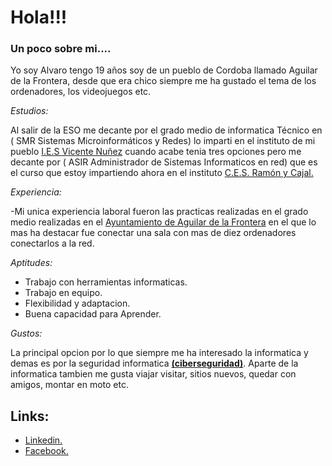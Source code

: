 # **Hola!!!**

### Un poco sobre mi....

Yo soy Alvaro tengo 19 años soy de un pueblo de Cordoba llamado Aguilar de la Frontera, desde que era chico siempre me ha gustado el tema de los ordenadores, los videojuegos etc.

_Estudios:_

Al salir de la ESO me decante por el grado medio de informatica Técnico en ( SMR Sistemas Microinformáticos y Redes) lo imparti en el instituto de mi pueblo [I.E.S Vicente Nuñez](https://blogsaverroes.juntadeandalucia.es/iesvcn/) cuando acabe tenia tres opciones pero me decante por ( ASIR Administrador de Sistemas Informaticos en red) que es el curso que estoy impartiendo ahora en el instituto [C.E.S. Ramón y Cajal.](https://ramonycajal.net/tecnico-superior-en-administracion-de-sistemas-informaticos-en-red/)

_Experiencia:_

-Mi unica experiencia laboral fueron las practicas realizadas en el grado medio realizadas en el [Ayuntamiento de Aguilar de la Frontera](https://aguilardelafrontera.es/) en el que lo mas ha destacar fue conectar una sala con mas de diez ordenadores conectarlos a la red.

_Aptitudes:_ 

- Trabajo con herramientas informaticas.
- Trabajo en equipo.
- Flexibilidad y adaptacion.
- Buena capacidad para Aprender.

_Gustos:_ 

La principal opcion por lo que siempre me ha interesado la informatica y demas es por la seguridad informatica [**(ciberseguridad)**](https://latam.kaspersky.com/resource-center/definitions/what-is-cyber-security). Aparte de la informatica tambien me gusta viajar visitar, sitios nuevos, quedar con amigos, montar en moto etc.

## **Links:**

- [Linkedin.](https://www.linkedin.com/in/alvaro-manche%C3%B1o-ortiz-079253239?utm_source=share&utm_campaign=share_via&utm_content=profile&utm_medium=ios_app)
- [Facebook.](https://www.facebook.com/manolo.rebec)

